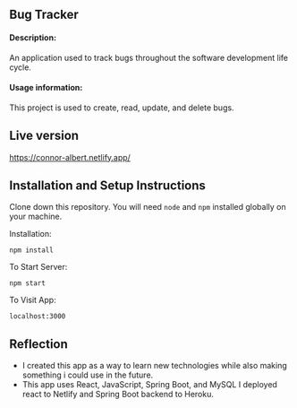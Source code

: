 ## Bug Tracker

#### Description:

An application used to track bugs throughout the software development life cycle.

#### Usage information:

This project is used to create, read, update, and delete bugs.

## Live version

https://connor-albert.netlify.app/

## Installation and Setup Instructions

Clone down this repository. You will need `node` and `npm` installed globally on your machine.  

Installation:

`npm install`  


To Start Server:

`npm start`  

To Visit App:

`localhost:3000`  

## Reflection

  -  I created this app as a way to learn new technologies while also making something i could use in the future.
  - This app uses React, JavaScript, Spring Boot, and MySQL I deployed react to Netlify and Spring Boot backend to Heroku.
